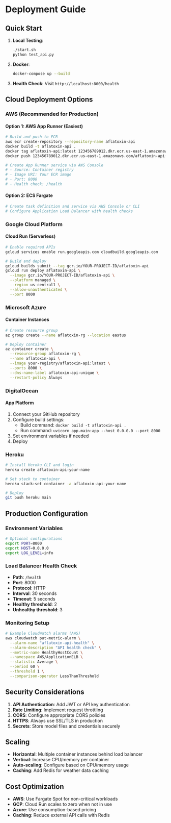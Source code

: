 # Deployment Guide

## Quick Start

1. **Local Testing**:
   ```bash
   ./start.sh
   python test_api.py
   ```

2. **Docker**:
   ```bash
   docker-compose up --build
   ```

3. **Health Check**: Visit `http://localhost:8000/health`

## Cloud Deployment Options

### AWS (Recommended for Production)

#### Option 1: AWS App Runner (Easiest)
```bash
# Build and push to ECR
aws ecr create-repository --repository-name aflatoxin-api
docker build -t aflatoxin-api .
docker tag aflatoxin-api:latest 123456789012.dkr.ecr.us-east-1.amazonaws.com/aflatoxin-api:latest
docker push 123456789012.dkr.ecr.us-east-1.amazonaws.com/aflatoxin-api:latest

# Create App Runner service via AWS Console
# - Source: Container registry
# - Image URI: Your ECR image
# - Port: 8000
# - Health check: /health
```

#### Option 2: ECS Fargate
```bash
# Create task definition and service via AWS Console or CLI
# Configure Application Load Balancer with health checks
```

### Google Cloud Platform

#### Cloud Run (Serverless)
```bash
# Enable required APIs
gcloud services enable run.googleapis.com cloudbuild.googleapis.com

# Build and deploy
gcloud builds submit --tag gcr.io/YOUR-PROJECT-ID/aflatoxin-api
gcloud run deploy aflatoxin-api \
  --image gcr.io/YOUR-PROJECT-ID/aflatoxin-api \
  --platform managed \
  --region us-central1 \
  --allow-unauthenticated \
  --port 8000
```

### Microsoft Azure

#### Container Instances
```bash
# Create resource group
az group create --name aflatoxin-rg --location eastus

# Deploy container
az container create \
  --resource-group aflatoxin-rg \
  --name aflatoxin-api \
  --image your-registry/aflatoxin-api:latest \
  --ports 8000 \
  --dns-name-label aflatoxin-api-unique \
  --restart-policy Always
```

### DigitalOcean

#### App Platform
1. Connect your GitHub repository
2. Configure build settings:
   - Build command: `docker build -t aflatoxin-api .`
   - Run command: `uvicorn app.main:app --host 0.0.0.0 --port 8000`
3. Set environment variables if needed
4. Deploy

### Heroku

```bash
# Install Heroku CLI and login
heroku create aflatoxin-api-your-name

# Set stack to container
heroku stack:set container -a aflatoxin-api-your-name

# Deploy
git push heroku main
```

## Production Configuration

### Environment Variables
```bash
# Optional configurations
export PORT=8000
export HOST=0.0.0.0
export LOG_LEVEL=info
```

### Load Balancer Health Check
- **Path**: `/health`
- **Port**: 8000
- **Protocol**: HTTP
- **Interval**: 30 seconds
- **Timeout**: 5 seconds
- **Healthy threshold**: 2
- **Unhealthy threshold**: 3

### Monitoring Setup
```bash
# Example CloudWatch alarms (AWS)
aws cloudwatch put-metric-alarm \
  --alarm-name "aflatoxin-api-health" \
  --alarm-description "API health check" \
  --metric-name HealthyHostCount \
  --namespace AWS/ApplicationELB \
  --statistic Average \
  --period 60 \
  --threshold 1 \
  --comparison-operator LessThanThreshold
```

## Security Considerations

1. **API Authentication**: Add JWT or API key authentication
2. **Rate Limiting**: Implement request throttling
3. **CORS**: Configure appropriate CORS policies
4. **HTTPS**: Always use SSL/TLS in production
5. **Secrets**: Store model files and credentials securely

## Scaling

- **Horizontal**: Multiple container instances behind load balancer
- **Vertical**: Increase CPU/memory per container
- **Auto-scaling**: Configure based on CPU/memory usage
- **Caching**: Add Redis for weather data caching

## Cost Optimization

- **AWS**: Use Fargate Spot for non-critical workloads
- **GCP**: Cloud Run scales to zero when not in use
- **Azure**: Use consumption-based pricing
- **Caching**: Reduce external API calls with Redis